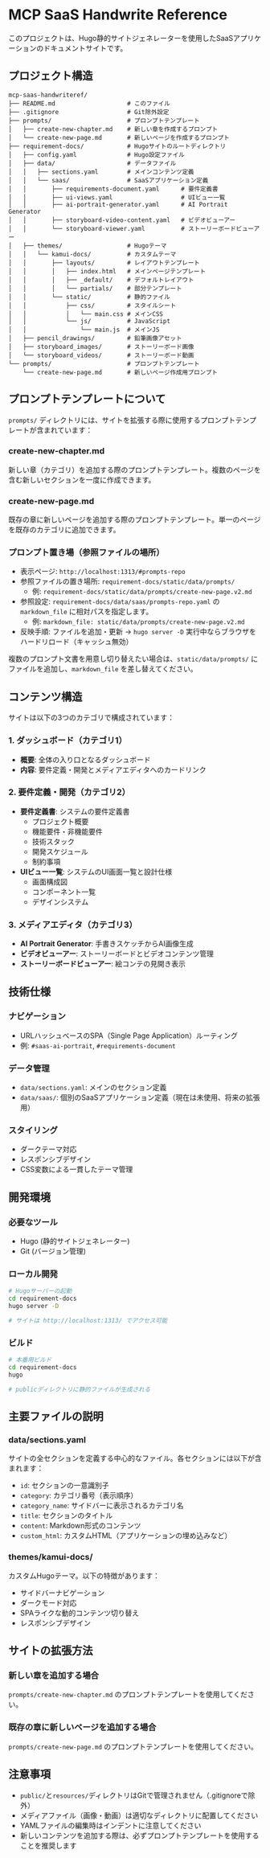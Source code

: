 # MCP SaaS Handwrite Reference

このプロジェクトは、Hugo静的サイトジェネレーターを使用したSaaSアプリケーションのドキュメントサイトです。

## プロジェクト構造

```
mcp-saas-handwriteref/
├── README.md                    # このファイル
├── .gitignore                   # Git除外設定
├── prompts/                     # プロンプトテンプレート
│   ├── create-new-chapter.md    # 新しい章を作成するプロンプト
│   └── create-new-page.md       # 新しいページを作成するプロンプト
├── requirement-docs/            # Hugoサイトのルートディレクトリ
│   ├── config.yaml              # Hugo設定ファイル
│   ├── data/                    # データファイル
│   │   ├── sections.yaml        # メインコンテンツ定義
│   │   └── saas/                # SaaSアプリケーション定義
│   │       ├── requirements-document.yaml      # 要件定義書
│   │       ├── ui-views.yaml                   # UIビュー一覧
│   │       ├── ai-portrait-generator.yaml      # AI Portrait Generator
│   │       ├── storyboard-video-content.yaml   # ビデオビューアー
│   │       └── storyboard-viewer.yaml          # ストーリーボードビューアー
│   ├── themes/                  # Hugoテーマ
│   │   └── kamui-docs/          # カスタムテーマ
│   │       ├── layouts/         # レイアウトテンプレート
│   │       │   ├── index.html   # メインページテンプレート
│   │       │   ├── _default/    # デフォルトレイアウト
│   │       │   └── partials/    # 部分テンプレート
│   │       └── static/          # 静的ファイル
│   │           ├── css/         # スタイルシート
│   │           │   └── main.css # メインCSS
│   │           └── js/          # JavaScript
│   │               └── main.js  # メインJS
│   ├── pencil_drawings/         # 鉛筆画像アセット
│   ├── storyboard_images/       # ストーリーボード画像
│   └── storyboard_videos/       # ストーリーボード動画
└── prompts/                     # プロンプトテンプレート
    └── create-new-page.md       # 新しいページ作成用プロンプト
```

## プロンプトテンプレートについて

`prompts/` ディレクトリには、サイトを拡張する際に使用するプロンプトテンプレートが含まれています：

### create-new-chapter.md
新しい章（カテゴリ）を追加する際のプロンプトテンプレート。複数のページを含む新しいセクションを一度に作成できます。

### create-new-page.md
既存の章に新しいページを追加する際のプロンプトテンプレート。単一のページを既存のカテゴリに追加できます。

### プロンプト置き場（参照ファイルの場所）
- 表示ページ: `http://localhost:1313/#prompts-repo`
- 参照ファイルの置き場所: `requirement-docs/static/data/prompts/`
  - 例: `requirement-docs/static/data/prompts/create-new-page.v2.md`
- 参照設定: `requirement-docs/data/saas/prompts-repo.yaml` の `markdown_file` に相対パスを指定します。
  - 例: `markdown_file: static/data/prompts/create-new-page.v2.md`
- 反映手順: ファイルを追加・更新 → `hugo server -D` 実行中ならブラウザをハードリロード（キャッシュ無効）

複数のプロンプト文書を用意し切り替えたい場合は、`static/data/prompts/` にファイルを追加し、`markdown_file` を差し替えてください。

## コンテンツ構造

サイトは以下の3つのカテゴリで構成されています：

### 1. ダッシュボード（カテゴリ1）
- **概要**: 全体の入り口となるダッシュボード
- **内容**: 要件定義・開発とメディアエディタへのカードリンク

### 2. 要件定義・開発（カテゴリ2）
- **要件定義書**: システムの要件定義書
  - プロジェクト概要
  - 機能要件・非機能要件
  - 技術スタック
  - 開発スケジュール
  - 制約事項
- **UIビュー一覧**: システムのUI画面一覧と設計仕様
  - 画面構成図
  - コンポーネント一覧
  - デザインシステム

### 3. メディアエディタ（カテゴリ3）
- **AI Portrait Generator**: 手書きスケッチからAI画像生成
- **ビデオビューアー**: ストーリーボードとビデオコンテンツ管理
- **ストーリーボードビューアー**: 絵コンテの見開き表示

## 技術仕様

### ナビゲーション
- URLハッシュベースのSPA（Single Page Application）ルーティング
- 例: `#saas-ai-portrait`, `#requirements-document`

### データ管理
- `data/sections.yaml`: メインのセクション定義
- `data/saas/`: 個別のSaaSアプリケーション定義（現在は未使用、将来の拡張用）

### スタイリング
- ダークテーマ対応
- レスポンシブデザイン
- CSS変数による一貫したテーマ管理

## 開発環境

### 必要なツール
- Hugo (静的サイトジェネレーター)
- Git (バージョン管理)

### ローカル開発
```bash
# Hugoサーバーの起動
cd requirement-docs
hugo server -D

# サイトは http://localhost:1313/ でアクセス可能
```

### ビルド
```bash
# 本番用ビルド
cd requirement-docs
hugo

# publicディレクトリに静的ファイルが生成される
```

## 主要ファイルの説明

### data/sections.yaml
サイトの全セクションを定義する中心的なファイル。各セクションには以下が含まれます：
- `id`: セクションの一意識別子
- `category`: カテゴリ番号（表示順序）
- `category_name`: サイドバーに表示されるカテゴリ名
- `title`: セクションのタイトル
- `content`: Markdown形式のコンテンツ
- `custom_html`: カスタムHTML（アプリケーションの埋め込みなど）

### themes/kamui-docs/
カスタムHugoテーマ。以下の特徴があります：
- サイドバーナビゲーション
- ダークモード対応
- SPAライクな動的コンテンツ切り替え
- レスポンシブデザイン

## サイトの拡張方法

### 新しい章を追加する場合
`prompts/create-new-chapter.md` のプロンプトテンプレートを使用してください。

### 既存の章に新しいページを追加する場合
`prompts/create-new-page.md` のプロンプトテンプレートを使用してください。

## 注意事項

- `public/`と`resources/`ディレクトリはGitで管理されません（.gitignoreで除外）
- メディアファイル（画像・動画）は適切なディレクトリに配置してください
- YAMLファイルの編集時はインデントに注意してください
- 新しいコンテンツを追加する際は、必ずプロンプトテンプレートを使用することを推奨します

